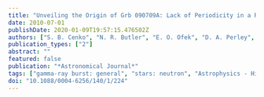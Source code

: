 ```yaml
---
title: "Unveiling the Origin of Grb 090709A: Lack of Periodicity in a Reddened Cosmological Long-Duration Gamma-Ray Burst"
date: 2010-07-01
publishDate: 2020-01-09T19:57:15.476502Z
authors: ["S. B. Cenko", "N. R. Butler", "E. O. Ofek", "D. A. Perley", "A. N. Morgan", "D. A. Frail", "J. Gorosabel", "J. S. Bloom", "A. J. Castro-Tirado", "J. Cepa", "P. Chandra", "A. de Ugarte Postigo", "A. V. Filippenko", "C. R. Klein", "S. R. Kulkarni", "A. A. Miller", "P. E. Nugent", "D. L. Starr"]
publication_types: ["2"]
abstract: ""
featured: false
publication: "*Astronomical Journal*"
tags: ["gamma-ray burst: general", "stars: neutron", "Astrophysics - High Energy Astrophysical Phenomena"]
doi: "10.1088/0004-6256/140/1/224"
---
```


